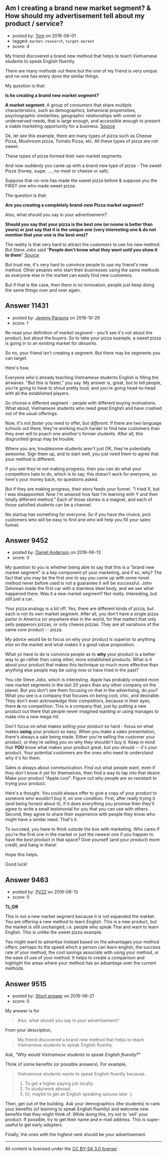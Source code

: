 ## Am I creating a brand new market segment? & How should my advertisement tell about my product / service?

- posted by: [Tom](https://stackexchange.com/users/8550893/tom) on 2016-06-01
- tagged: `market-research`, `target-market`
- score: 4

<p>My friend discovered a brand new method that helps to teach Vietnamese students to speak English fluently.</p>

<p>There are many methods out there but the one of my friend is very unique and no-one has every done the similar things.</p>

<p>My question is that: </p>

<p><strong>Is he creating a brand new market segment?</strong></p>

<p><strong>A market segment</strong>: A group of consumers that share multiple characteristics, such as demographics, behavioral propensities, psychographic similarities, geographic relationships with unmet or underserved needs, that is large enough, and accessible enough to present a viable marketing opportunity for a business. <a href="http://www.investorwords.com/19309/market_segment.html#ixzz4AIoY0L4E" rel="nofollow">Source</a></p>

<p>Ok, let see this example, there are many types of pizza such as Cheese Pizza, Mushroom pizza, Tomato Pizza, etc. All these types of pizza are not sweet.</p>

<p>These types of pizza formed their own market segments. </p>

<p>And now suddenly you came up  with a brand new type of pizza - The sweet Pizza (honey, sugar, ..., no meat or cheese or salt). </p>

<p>Suppose that no-one has made the sweet pizza before &amp; suppose you the FIRST one who made sweet pizza. </p>

<p>The question is that:</p>

<p><strong>Are you creating a completely brand-new Pizza market segment?</strong></p>

<p>Also, what should you say in your advertisement?</p>

<p><strong>Should you say that your pizza is the best one (or noone is better than yours) or just say that it is the unique one (very interesting one &amp; do not mention that your one is the best one)?</strong></p>

<p>The reality is that very hard to attract the customers to use his new method. But Steve Jobs said "<strong>People don't know what they want until you show it to them</strong>" <a href="http://www.forbes.com/sites/chunkamui/2011/10/17/five-dangerous-lessons-to-learn-from-steve-jobs/#4dd68f4560da" rel="nofollow">Source</a></p>

<p>But trust me, it's very hard to convince people to use my friend's new method. Other peoples who start their businesses using the same methods as everyone else in the market can easily find new customers.</p>

<p>But if that is the case, then there is no innovation, people just keep doing the same things over and over again. </p>



## Answer 11431

- posted by: [Jeremy Parsons](https://stackexchange.com/users/497810/jeremy-parsons) on 2016-10-26
- score: 1

<p>Re-read your definition of <em>market segment</em> - you'll see it's not about the product, but about the buyers. So to take your pizza example, a sweet pizza is going in to an existing market for desserts. </p>

<p>So no, your friend isn't creating a segment. But there may be segments you can target. </p>

<p>Here's how.</p>

<p>Everyone who's already teaching Vietnamese students English is filling the airwaves. "But this is faster," you say. My answer is, great, but to tell people, you're going to have to shout pretty loud, and you're going head-to-head with all the established players.</p>

<p>So choose a different segment - people with different buying motivations. What about, Vietnamese students who need great English and have crashed out of the usual offerings.</p>

<p>Now, it's not <em>faster</em> you need to offer, but <em>different</em>. If there are two language schools out there, they're working much harder to find new customers than they ever will to poach one another's former students. After all, this disgruntled group may be trouble.</p>

<p>Where you are, troublesome students aren't just OK, they're potentially awesome. Sign them up, and to start well, you just need them to agree that your method is different. </p>

<p>If you see they're not making progress, then you can do what your competitors hate to do, which is to say, this doesn't work for everyone, so here's your money back, no questions asked.</p>

<p>But if they are making progress, their story feeds your funnel. "I tried X, but I was disappointed. Now I'm amazed how fast I'm learning with Y and their totally different method." Each of those stories is a magnet, and each of those satisfied students can be a channel.</p>

<p>No startup has something for everyone. So if you have the choice, pick customers who will be easy to find and who will help you fill your sales funnel.</p>



## Answer 9452

- posted by: [Daniel Anderson](https://stackexchange.com/users/8398759/daniel-anderson) on 2016-06-13
- score: 0

<p>My question to you is whether being able to say that this is a "brand new market segment" is a key component pf your marketing, and if so, why?  The fact that you may be the first one to say you came up with some novel method never before used is not a guarantee it will be successful.  John Delorean made the first car with a stainless steel body, and we see what happened there.  Was it a new market segment?  Not really.  Interesting, but still just a car.</p>

<p>Your pizza analogy is a bit off.  Yes, there are different kinds of pizza, but each is not its own market segment.  After all, you don't have a single pizza parlor in America (or anywhere else in the world, for that matter) that only sells pepperoni pizzas, or only cheese pizzas.  They are all variations of the same core product -- pizza.</p>

<p>My advice would be to focus on why your product is superior to anything else on the market and what makes it a good value proposition.</p>

<p>What yo have to do is convince people as to <strong>why</strong> your product is a better way to go rather than using other, more established products.  What is it about your product that makes this technique so much more effective than anything else people may be using now or have tried in the past?</p>

<p>You cite Steve Jobs, which is interesting.  Apple has probably created more new market segments in the last 20 years than any other company on the planet.  But you don't see them focusing on that in the advertising, do you?  What you see is a company that focuses on being cool, chic, and desirable.  They don't even acknowledge their competitors, because in their eyes, there <strong><em>is</em></strong> no competition.  This is a company that, just by putting a new product out there that people never imagined wanting or using manages to make into a new mega-hit.</p>

<p>Don't focus on what makes selling your product so hard - focus on what makes <strong>using</strong> your product so easy.  When you make a sales presentation, there's always a sale being made.  Either you're selling the customer your product, or they're selling you on why they shouldn't buy it.  Keep in mind that <strong><em>YOU</em></strong> know what makes your product great, but you should -- it's <em>your</em> product.  Your potential customers are the ones who need to understand why it's for them.</p>

<p>Sales is always about communication.  Find out what people want, even if they don't know it yet for themselves, then find a way to tap into that desire.  Make your product "Apple cool".  Figure out <em>why</em> people are so resistant to trying your product.</p>

<p>Here's a thought.  You could always offer to give a copy of your product to someone who wouldn't buy it, on one condition.  First, after really trying it (and being honest about it), if it does everything you promise then they'll agree to write a small testimonial for you that you can use with others.  Second, they agree to share their experience with people they know who might have a similar need.  That's it.</p>

<p>To succeed, you have to think outside the box with marketing.  Who cares if you're the first one in the market or just the newest one if you happen to have the <em>best</em> product in that space?  Give yourself (and your <em>product</em>) more credit, and hang in there!</p>

<p>Hope this helps.</p>

<p>Good luck!</p>



## Answer 9463

- posted by: [PV22](https://stackexchange.com/users/8264469/pv22) on 2016-06-13
- score: 0

<p><strong>TL;DR</strong></p>

<p>This is not a new market segment because it is not expanded the market. You are offering a new method to learn English. This is a new product, but the market is still unchanged; i.e. people who speak Thai and want to learn English. This is unlike the sweet pizza example.</p>

<p>You might want to advertise instead based on the advantages your method offers: perhaps its the speed which a person can learn english, the success rate of your method, the cost savings associate with using your method, or the ease of use of your method. It helps to create a comparison and highlight the areas where your method has an advantage over the current methods.</p>



## Answer 9515

- posted by: [Short answer](https://stackexchange.com/users/8011025/short-answer) on 2016-06-21
- score: 0

<p>My answer is for </p>

<blockquote>
  <p>Also, what should you say in your advertisement?</p>
</blockquote>

<p>From your description,</p>

<blockquote>
  <p>My friend discovered a brand new method that helps to teach Vietnamese students to speak English fluently.</p>
</blockquote>

<p>Ask, <em>"Why would Vietnamese students to speak English fluently?"</em></p>

<p>Think of some benefits (or possible answers). For example,</p>

<blockquote>
  <p>Vietnamese students wants to speak English fluently because..</p>
  
  <ol>
  <li>To get a higher paying job locally. </li>
  <li>To study/work abroad. </li>
  <li>Or, maybe to get an English speaking spouse later :).</li>
  </ol>
</blockquote>

<p>Then, get out of the building. Ask your demographics (the students) to rank your benefits (of learning to speak English fluently) and welcome new benefits that they might think of. While doing this, try not to 'sell' your product. If possible, try to get their name and e-mail address. This is super-useful to get early adopters</p>

<p>Finally, the ones with the highest rank should be your advertisement.</p>




---

All content is licensed under the [CC BY-SA 3.0 license](https://creativecommons.org/licenses/by-sa/3.0/).

